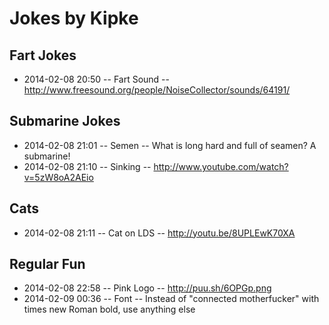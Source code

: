 # Jokes by Kipke

## Fart Jokes
* 2014-02-08 20:50 -- Fart Sound -- http://www.freesound.org/people/NoiseCollector/sounds/64191/

## Submarine Jokes
* 2014-02-08 21:01 -- Semen      -- What is long hard and full of seamen? A submarine!
* 2014-02-08 21:10 -- Sinking    -- http://www.youtube.com/watch?v=5zW8oA2AEio

## Cats
* 2014-02-08 21:11 -- Cat on LDS -- http://youtu.be/8UPLEwK70XA

## Regular Fun
* 2014-02-08 22:58 -- Pink Logo  -- http://puu.sh/6OPGp.png
* 2014-02-09 00:36 -- Font       -- Instead of "connected motherfucker" with times new Roman bold, use anything else
